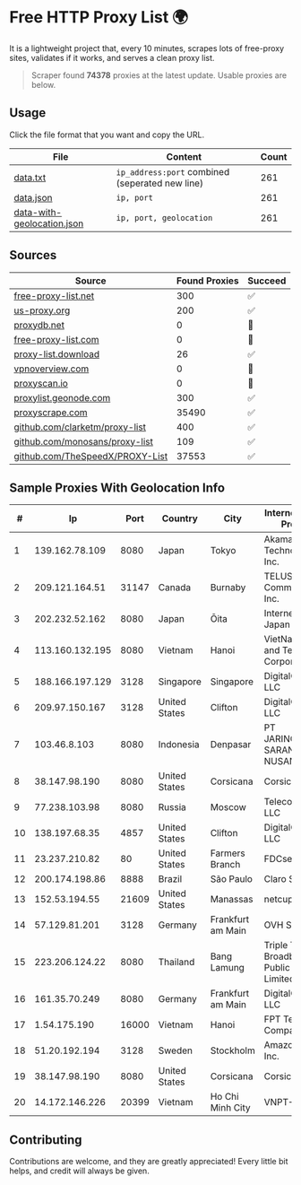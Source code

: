 
# Free HTTP Proxy List 🌍

It is a lightweight project that, every 10 minutes, scrapes lots of free-proxy sites, validates if it works, and serves a clean proxy list.


> Scraper found **74378** proxies at the latest update. Usable proxies are below.

## Usage

Click the file format that you want and copy the URL.


|File|Content|Count|
|----|-------|-----|
|[data.txt](https://raw.githubusercontent.com/themiralay/Proxy-List-World/master/data.txt)|`ip_address:port` combined (seperated new line)|261|
|[data.json](https://raw.githubusercontent.com/themiralay/Proxy-List-World/master/data.json)|`ip, port`|261|
|[data-with-geolocation.json](https://raw.githubusercontent.com/themiralay/Proxy-List-World/master/data-with-geolocation.json)|`ip, port, geolocation`|261|

## Sources

|Source|Found Proxies|Succeed|
|------|-------------|-------|
|[free-proxy-list.net](https://free-proxy-list.net)|300|✅|
|[us-proxy.org](https://www.us-proxy.org)|200|✅|
|[proxydb.net](http://proxydb.net)|0|🚫|
|[free-proxy-list.com](https://free-proxy-list.com/?page=&port=&type%5B%5D=http&type%5B%5D=https&up_time=0&search=Search)|0|🚫|
|[proxy-list.download](https://www.proxy-list.download/HTTP)|26|✅|
|[vpnoverview.com](https://vpnoverview.com/privacy/anonymous-browsing/free-proxy-servers)|0|🚫|
|[proxyscan.io](https://www.proxyscan.io)|0|🚫|
|[proxylist.geonode.com](https://proxylist.geonode.com/api/proxy-list?limit=300&page=1&sort_by=lastChecked&sort_type=desc&protocols=http,https)|300|✅|
|[proxyscrape.com](https://api.proxyscrape.com/v2/?request=displayproxies&protocol=http&timeout=10000&country=all&ssl=all&anonymity=all)|35490|✅|
|[github.com/clarketm/proxy-list](https://raw.githubusercontent.com/clarketm/proxy-list/master/proxy-list-raw.txt)|400|✅|
|[github.com/monosans/proxy-list](https://raw.githubusercontent.com/monosans/proxy-list/main/proxies/http.txt)|109|✅|
|[github.com/TheSpeedX/PROXY-List](https://raw.githubusercontent.com/TheSpeedX/PROXY-List/master/http.txt)|37553|✅|


## Sample Proxies With Geolocation Info

|#|Ip|Port|Country|City|Internet Service Provider|
|-|--|----|-------|----|-------------------------|
|1|139.162.78.109|8080|Japan|Tokyo|Akamai Technologies, Inc.|
|2|209.121.164.51|31147|Canada|Burnaby|TELUS Communications Inc.|
|3|202.232.52.162|8080|Japan|Ōita|Internet Initiative Japan Inc.|
|4|113.160.132.195|8080|Vietnam|Hanoi|VietNam Post and Telecom Corporation|
|5|188.166.197.129|3128|Singapore|Singapore|DigitalOcean, LLC|
|6|209.97.150.167|3128|United States|Clifton|DigitalOcean, LLC|
|7|103.46.8.103|8080|Indonesia|Denpasar|PT JARINGANKU SARANA NUSANTARA|
|8|38.147.98.190|8080|United States|Corsicana|Corsicana ISD|
|9|77.238.103.98|8080|Russia|Moscow|Telecom-Birzha, LLC|
|10|138.197.68.35|4857|United States|Clifton|DigitalOcean, LLC|
|11|23.237.210.82|80|United States|Farmers Branch|FDCservers.net|
|12|200.174.198.86|8888|Brazil|São Paulo|Claro S.A|
|13|152.53.194.55|21609|United States|Manassas|netcup GmbH|
|14|57.129.81.201|3128|Germany|Frankfurt am Main|OVH SAS|
|15|223.206.124.22|8080|Thailand|Bang Lamung|Triple T Broadband Public Company Limited|
|16|161.35.70.249|8080|Germany|Frankfurt am Main|DigitalOcean, LLC|
|17|1.54.175.190|16000|Vietnam|Hanoi|FPT Telecom Company|
|18|51.20.192.194|3128|Sweden|Stockholm|Amazon.com, Inc.|
|19|38.147.98.190|8080|United States|Corsicana|Corsicana ISD|
|20|14.172.146.226|20399|Vietnam|Ho Chi Minh City|VNPT-VNNIC|



## Contributing

Contributions are welcome, and they are greatly appreciated! Every
little bit helps, and credit will always be given.

